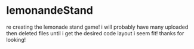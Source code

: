 # lemonandeStand
re creating the lemonade stand game!
i will probably have many uploaded then deleted files until i get the desired code layout i seem fit! 
thanks for looking!
